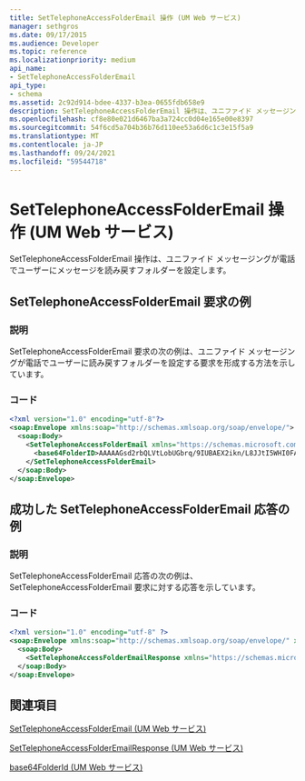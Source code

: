 ```yaml
---
title: SetTelephoneAccessFolderEmail 操作 (UM Web サービス)
manager: sethgros
ms.date: 09/17/2015
ms.audience: Developer
ms.topic: reference
ms.localizationpriority: medium
api_name:
- SetTelephoneAccessFolderEmail
api_type:
- schema
ms.assetid: 2c92d914-bdee-4337-b3ea-0655fdb658e9
description: SetTelephoneAccessFolderEmail 操作は、ユニファイド メッセージングが電話でユーザーにメッセージを読み戻すフォルダーを設定します。
ms.openlocfilehash: cf8e80e021d6467ba3a724cc0d04e165e00e8397
ms.sourcegitcommit: 54f6cd5a704b36b76d110ee53a6d6c1c3e15f5a9
ms.translationtype: MT
ms.contentlocale: ja-JP
ms.lasthandoff: 09/24/2021
ms.locfileid: "59544718"
---
```

# <a name="settelephoneaccessfolderemail-operation-um-web-service"></a>SetTelephoneAccessFolderEmail 操作 (UM Web サービス)

SetTelephoneAccessFolderEmail 操作は、ユニファイド メッセージングが電話でユーザーにメッセージを読み戻すフォルダーを設定します。
  
## <a name="settelephoneaccessfolderemail-request-example"></a>SetTelephoneAccessFolderEmail 要求の例

### <a name="description"></a>説明

SetTelephoneAccessFolderEmail 要求の次の例は、ユニファイド メッセージングが電話でユーザーに読み戻すフォルダーを設定する要求を形成する方法を示しています。
  
### <a name="code"></a>コード

```XML
<?xml version="1.0" encoding="utf-8"?>
<soap:Envelope xmlns:soap="http://schemas.xmlsoap.org/soap/envelope/">
  <soap:Body>
    <SetTelephoneAccessFolderEmail xmlns="https://schemas.microsoft.com/exchange/services/2006/messages">
      <base64FolderID>AAAAAGsd2rbQLVtLobUGbrq/9IUBAEX2ikn/L8JJtI5WHI0FAW8AAAFXHhsAAA==</base64FolderID>
    </SetTelephoneAccessFolderEmail>
  </soap:Body>
</soap:Envelope>
```

## <a name="successful-settelephoneaccessfolderemail-response-example"></a>成功した SetTelephoneAccessFolderEmail 応答の例

### <a name="description"></a>説明

SetTelephoneAccessFolderEmail 応答の次の例は、SetTelephoneAccessFolderEmail 要求に対する応答を示しています。
  
### <a name="code"></a>コード

```XML
<?xml version="1.0" encoding="utf-8" ?> 
<soap:Envelope xmlns:soap="http://schemas.xmlsoap.org/soap/envelope/" xmlns:xsi="http://www.w3.org/2001/XMLSchema-instance" xmlns:xsd="http://www.w3.org/2001/XMLSchema">
  <soap:Body>
    <SetTelephoneAccessFolderEmailResponse xmlns="https://schemas.microsoft.com/exchange/services/2006/messages" /> 
  </soap:Body>
</soap:Envelope>
```

## <a name="see-also"></a>関連項目



[SetTelephoneAccessFolderEmail (UM Web サービス)](settelephoneaccessfolderemail-um-web-service.md)
  
[SetTelephoneAccessFolderEmailResponse (UM Web サービス)](settelephoneaccessfolderemailresponse-um-web-service.md)
  
[base64FolderId (UM Web サービス)](base64folderid-um-web-service.md)

